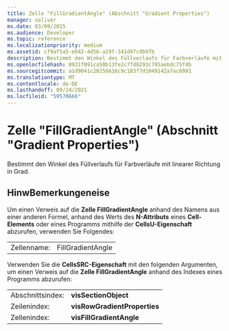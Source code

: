 ```yaml
---
title: Zelle "FillGradientAngle" (Abschnitt "Gradient Properties")
manager: soliver
ms.date: 03/09/2015
ms.audience: Developer
ms.topic: reference
ms.localizationpriority: medium
ms.assetid: cf9af5a5-e042-4d56-a29f-341d97cdb97b
description: Bestimmt den Winkel des Füllverlaufs für Farbverläufe mit linearer Richtung in Grad.
ms.openlocfilehash: 0931f091ca50b13fe2c7fd8293c785aebdc75f4b
ms.sourcegitcommit: a1d9041c20256616c9c183f7d1049142a7ac6991
ms.translationtype: MT
ms.contentlocale: de-DE
ms.lasthandoff: 09/24/2021
ms.locfileid: "59570666"
---
```

# <a name="fillgradientangle-cell-gradient-properties-section"></a>Zelle "FillGradientAngle" (Abschnitt "Gradient Properties")

Bestimmt den Winkel des Füllverlaufs für Farbverläufe mit linearer Richtung in Grad. 
  
## <a name="remarks"></a>HinwBemerkungeneise

Um einen Verweis auf die **Zelle FillGradientAngle** anhand des Namens aus einer anderen Formel, anhand des Werts des **N-Attributs** eines **Cell-Elements** oder eines Programms mithilfe der **CellsU-Eigenschaft** abzurufen, verwenden Sie Folgendes: 
  
|||
|:-----|:-----|
| Zellenname:  <br/> | FillGradientAngle  <br/> |
   
Verwenden Sie die **CellsSRC-Eigenschaft** mit den folgenden Argumenten, um einen Verweis auf die **Zelle FillGradientAngle** anhand des Indexes eines Programms abzurufen: 
  
|||
|:-----|:-----|
| Abschnittsindex:  <br/> |**visSectionObject** <br/> |
| Zeilenindex:  <br/> |**visRowGradientProperties** <br/> |
| Zellenindex:  <br/> |**visFillGradientAngle** <br/> |
   

